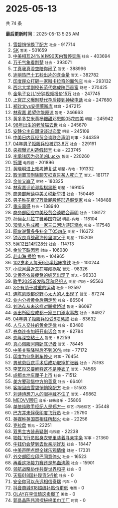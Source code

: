 # 2025-05-13

共 74 条


<!-- BEGIN -->

**最后更新时间**：2025-05-13 5:25 AM
1. [雪碧悄悄换了配方](https://m.weibo.cn/search?containerid=100103type%3D1%26t%3D10%26q%3D%23%E9%9B%AA%E7%A2%A7%E6%82%84%E6%82%84%E6%8D%A2%E4%BA%86%E9%85%8D%E6%96%B9%23&stream_entry_id=31&isnewpage=1&extparam=seat%3D1%26pos%3D0%26q%3D%2523%25E9%259B%25AA%25E7%25A2%25A7%25E6%2582%2584%25E6%2582%2584%25E6%258D%25A2%25E4%25BA%2586%25E9%2585%258D%25E6%2596%25B9%2523%26dgr%3D0%26stream_entry_id%3D31%26band_rank%3D1%26lcate%3D5001%26cate%3D5001%26flag%3D2%26filter_type%3Drealtimehot%26realpos%3D1%26c_type%3D31%26display_time%3D1747067720%26pre_seqid%3D17470677201630326962829) `社会` - 917714
2. [SK](https://m.weibo.cn/search?containerid=100103type%3D1%26t%3D10%26q%3DSK&stream_entry_id=31&isnewpage=1&extparam=seat%3D1%26pos%3D17%26q%3DSK%26dgr%3D0%26stream_entry_id%3D31%26band_rank%3D16%26lcate%3D5001%26cate%3D5001%26flag%3D1%26filter_type%3Drealtimehot%26realpos%3D16%26c_type%3D31%26display_time%3D1747067720%26pre_seqid%3D17470677201630326962829) `暂无` - 501659
3. [中美相互24%关税90天内暂停实施](https://m.weibo.cn/search?containerid=100103type%3D1%26t%3D10%26q%3D%23%E4%B8%AD%E7%BE%8E%E7%9B%B8%E4%BA%9224%25%E5%85%B3%E7%A8%8E90%E5%A4%A9%E5%86%85%E6%9A%82%E5%81%9C%E5%AE%9E%E6%96%BD%23&stream_entry_id=31&isnewpage=1&extparam=seat%3D1%26pos%3D1%26q%3D%2523%25E4%25B8%25AD%25E7%25BE%258E%25E7%259B%25B8%25E4%25BA%259224%2525%25E5%2585%25B3%25E7%25A8%258E90%25E5%25A4%25A9%25E5%2586%2585%25E6%259A%2582%25E5%2581%259C%25E5%25AE%259E%25E6%2596%25BD%2523%26dgr%3D0%26stream_entry_id%3D31%26band_rank%3D2%26lcate%3D5001%26cate%3D5001%26flag%3D16%26filter_type%3Drealtimehot%26realpos%3D2%26c_type%3D31%26display_time%3D1747067720%26pre_seqid%3D17470677201630326962829) `社会` - 403694
4. [万千气象看荆楚](https://m.weibo.cn/search?containerid=100103type%3D1%26t%3D10%26q%3D%23%E4%B8%87%E5%8D%83%E6%B0%94%E8%B1%A1%E7%9C%8B%E8%8D%86%E6%A5%9A%23&stream_entry_id=31&isnewpage=1&extparam=seat%3D1%26pos%3D2%26q%3D%2523%25E4%25B8%2587%25E5%258D%2583%25E6%25B0%2594%25E8%25B1%25A1%25E7%259C%258B%25E8%258D%2586%25E6%25A5%259A%2523%26dgr%3D0%26stream_entry_id%3D31%26band_rank%3D3%26lcate%3D5001%26cate%3D5001%26flag%3D0%26filter_type%3Drealtimehot%26realpos%3D3%26c_type%3D31%26display_time%3D1747067720%26pre_seqid%3D17470677201630326962829) `社会` - 393071
5. [丁真我真没空陪你闹了](https://m.weibo.cn/search?containerid=100103type%3D1%26t%3D10%26q%3D%E4%B8%81%E7%9C%9F%E6%88%91%E7%9C%9F%E6%B2%A1%E7%A9%BA%E9%99%AA%E4%BD%A0%E9%97%B9%E4%BA%86&stream_entry_id=31&isnewpage=1&extparam=seat%3D1%26pos%3D4%26q%3D%25E4%25B8%2581%25E7%259C%259F%25E6%2588%2591%25E7%259C%259F%25E6%25B2%25A1%25E7%25A9%25BA%25E9%2599%25AA%25E4%25BD%25A0%25E9%2597%25B9%25E4%25BA%2586%26dgr%3D0%26stream_entry_id%3D31%26band_rank%3D4%26lcate%3D5001%26cate%3D5001%26flag%3D1%26filter_type%3Drealtimehot%26realpos%3D4%26c_type%3D31%26display_time%3D1747067720%26pre_seqid%3D17470677201630326962829) `暂无` - 388996
6. [迪丽热巴十五秒出片的含金量](https://m.weibo.cn/search?containerid=100103type%3D1%26t%3D10%26q%3D%E8%BF%AA%E4%B8%BD%E7%83%AD%E5%B7%B4%E5%8D%81%E4%BA%94%E7%A7%92%E5%87%BA%E7%89%87%E7%9A%84%E5%90%AB%E9%87%91%E9%87%8F&stream_entry_id=31&isnewpage=1&extparam=seat%3D1%26pos%3D5%26q%3D%25E8%25BF%25AA%25E4%25B8%25BD%25E7%2583%25AD%25E5%25B7%25B4%25E5%258D%2581%25E4%25BA%2594%25E7%25A7%2592%25E5%2587%25BA%25E7%2589%2587%25E7%259A%2584%25E5%2590%25AB%25E9%2587%2591%25E9%2587%258F%26dgr%3D0%26stream_entry_id%3D31%26band_rank%3D5%26lcate%3D5001%26cate%3D5001%26flag%3D2%26filter_type%3Drealtimehot%26realpos%3D5%26c_type%3D31%26display_time%3D1747067720%26pre_seqid%3D17470677201630326962829) `暂无` - 382782
7. [印度民众打砸一家叫卡拉奇的面包店](https://m.weibo.cn/search?containerid=100103type%3D1%26t%3D10%26q%3D%23%E5%8D%B0%E5%BA%A6%E6%B0%91%E4%BC%97%E6%89%93%E7%A0%B8%E4%B8%80%E5%AE%B6%E5%8F%AB%E5%8D%A1%E6%8B%89%E5%A5%87%E7%9A%84%E9%9D%A2%E5%8C%85%E5%BA%97%23&stream_entry_id=31&isnewpage=1&extparam=seat%3D1%26pos%3D6%26q%3D%2523%25E5%258D%25B0%25E5%25BA%25A6%25E6%25B0%2591%25E4%25BC%2597%25E6%2589%2593%25E7%25A0%25B8%25E4%25B8%2580%25E5%25AE%25B6%25E5%258F%25AB%25E5%258D%25A1%25E6%258B%2589%25E5%25A5%2587%25E7%259A%2584%25E9%259D%25A2%25E5%258C%2585%25E5%25BA%2597%2523%26dgr%3D0%26stream_entry_id%3D31%26band_rank%3D6%26lcate%3D5001%26cate%3D5001%26flag%3D0%26filter_type%3Drealtimehot%26realpos%3D6%26c_type%3D31%26display_time%3D1747067720%26pre_seqid%3D17470677201630326962829) `社会` - 293132
8. [西北大学副校长范代娣成陕西首富](https://m.weibo.cn/search?containerid=100103type%3D1%26t%3D10%26q%3D%23%E8%A5%BF%E5%8C%97%E5%A4%A7%E5%AD%A6%E5%89%AF%E6%A0%A1%E9%95%BF%E8%8C%83%E4%BB%A3%E5%A8%A3%E6%88%90%E9%99%95%E8%A5%BF%E9%A6%96%E5%AF%8C%23&stream_entry_id=31&isnewpage=1&extparam=seat%3D1%26pos%3D8%26q%3D%2523%25E8%25A5%25BF%25E5%258C%2597%25E5%25A4%25A7%25E5%25AD%25A6%25E5%2589%25AF%25E6%25A0%25A1%25E9%2595%25BF%25E8%258C%2583%25E4%25BB%25A3%25E5%25A8%25A3%25E6%2588%2590%25E9%2599%2595%25E8%25A5%25BF%25E9%25A6%2596%25E5%25AF%258C%2523%26dgr%3D0%26stream_entry_id%3D31%26band_rank%3D7%26lcate%3D5001%26cate%3D5001%26flag%3D0%26filter_type%3Drealtimehot%26realpos%3D7%26c_type%3D31%26display_time%3D1747067720%26pre_seqid%3D17470677201630326962829) `财经` - 270425
9. [金龟子女儿1分钟视频报价15万](https://m.weibo.cn/search?containerid=100103type%3D1%26t%3D10%26q%3D%23%E9%87%91%E9%BE%9F%E5%AD%90%E5%A5%B3%E5%84%BF1%E5%88%86%E9%92%9F%E8%A7%86%E9%A2%91%E6%8A%A5%E4%BB%B715%E4%B8%87%23&stream_entry_id=31&isnewpage=1&extparam=seat%3D1%26pos%3D9%26q%3D%2523%25E9%2587%2591%25E9%25BE%259F%25E5%25AD%2590%25E5%25A5%25B3%25E5%2584%25BF1%25E5%2588%2586%25E9%2592%259F%25E8%25A7%2586%25E9%25A2%2591%25E6%258A%25A5%25E4%25BB%25B715%25E4%25B8%2587%2523%26dgr%3D0%26stream_entry_id%3D31%26band_rank%3D8%26lcate%3D5001%26cate%3D5001%26flag%3D0%26filter_type%3Drealtimehot%26realpos%3D8%26c_type%3D31%26display_time%3D1747067720%26pre_seqid%3D17470677201630326962829) `社会` - 247745
10. [上官正义曝别墅代孕后接到神秘电话](https://m.weibo.cn/search?containerid=100103type%3D1%26t%3D10%26q%3D%23%E4%B8%8A%E5%AE%98%E6%AD%A3%E4%B9%89%E6%9B%9D%E5%88%AB%E5%A2%85%E4%BB%A3%E5%AD%95%E5%90%8E%E6%8E%A5%E5%88%B0%E7%A5%9E%E7%A7%98%E7%94%B5%E8%AF%9D%23&stream_entry_id=31&isnewpage=1&extparam=seat%3D1%26pos%3D10%26q%3D%2523%25E4%25B8%258A%25E5%25AE%2598%25E6%25AD%25A3%25E4%25B9%2589%25E6%259B%259D%25E5%2588%25AB%25E5%25A2%2585%25E4%25BB%25A3%25E5%25AD%2595%25E5%2590%258E%25E6%258E%25A5%25E5%2588%25B0%25E7%25A5%259E%25E7%25A7%2598%25E7%2594%25B5%25E8%25AF%259D%2523%26dgr%3D0%26stream_entry_id%3D31%26band_rank%3D9%26lcate%3D5001%26cate%3D5001%26flag%3D1%26filter_type%3Drealtimehot%26realpos%3D9%26c_type%3D31%26display_time%3D1747067720%26pre_seqid%3D17470677201630326962829) `社会` - 247680
11. [郑钦文vs安德莱斯库](https://m.weibo.cn/search?containerid=100103type%3D1%26t%3D10%26q%3D%23%E9%83%91%E9%92%A6%E6%96%87vs%E5%AE%89%E5%BE%B7%E8%8E%B1%E6%96%AF%E5%BA%93%23&stream_entry_id=31&isnewpage=1&extparam=seat%3D1%26pos%3D11%26q%3D%2523%25E9%2583%2591%25E9%2592%25A6%25E6%2596%2587vs%25E5%25AE%2589%25E5%25BE%25B7%25E8%258E%25B1%25E6%2596%25AF%25E5%25BA%2593%2523%26dgr%3D0%26stream_entry_id%3D31%26band_rank%3D10%26lcate%3D5001%26cate%3D5001%26flag%3D1%26filter_type%3Drealtimehot%26realpos%3D10%26c_type%3D31%26display_time%3D1747067720%26pre_seqid%3D17470677201630326962829) `体育` - 247215
12. [林宥嘉 希望你能原谅](https://m.weibo.cn/search?containerid=100103type%3D1%26t%3D10%26q%3D%E6%9E%97%E5%AE%A5%E5%98%89+%E5%B8%8C%E6%9C%9B%E4%BD%A0%E8%83%BD%E5%8E%9F%E8%B0%85&stream_entry_id=31&isnewpage=1&extparam=seat%3D1%26pos%3D12%26q%3D%25E6%259E%2597%25E5%25AE%25A5%25E5%2598%2589%2520%25E5%25B8%258C%25E6%259C%259B%25E4%25BD%25A0%25E8%2583%25BD%25E5%258E%259F%25E8%25B0%2585%26dgr%3D0%26stream_entry_id%3D31%26band_rank%3D11%26lcate%3D5001%26cate%3D5001%26flag%3D2%26filter_type%3Drealtimehot%26realpos%3D11%26c_type%3D31%26display_time%3D1747067720%26pre_seqid%3D17470677201630326962829) `暂无` - 246663
13. [黄多多艾米黄杨钿甜邓恩熙05花四美](https://m.weibo.cn/search?containerid=100103type%3D1%26t%3D10%26q%3D%23%E9%BB%84%E5%A4%9A%E5%A4%9A%E8%89%BE%E7%B1%B3%E9%BB%84%E6%9D%A8%E9%92%BF%E7%94%9C%E9%82%93%E6%81%A9%E7%86%9905%E8%8A%B1%E5%9B%9B%E7%BE%8E%23&stream_entry_id=31&isnewpage=1&extparam=seat%3D1%26pos%3D13%26q%3D%2523%25E9%25BB%2584%25E5%25A4%259A%25E5%25A4%259A%25E8%2589%25BE%25E7%25B1%25B3%25E9%25BB%2584%25E6%259D%25A8%25E9%2592%25BF%25E7%2594%259C%25E9%2582%2593%25E6%2581%25A9%25E7%2586%259905%25E8%258A%25B1%25E5%259B%259B%25E7%25BE%258E%2523%26dgr%3D0%26stream_entry_id%3D31%26band_rank%3D12%26lcate%3D5001%26cate%3D5001%26flag%3D2%26filter_type%3Drealtimehot%26realpos%3D12%26c_type%3D31%26display_time%3D1747067720%26pre_seqid%3D17470677201630326962829) `明星` - 245942
14. [98年出生的老爷猫去世](https://m.weibo.cn/search?containerid=100103type%3D1%26t%3D10%26q%3D%2398%E5%B9%B4%E5%87%BA%E7%94%9F%E7%9A%84%E8%80%81%E7%88%B7%E7%8C%AB%E5%8E%BB%E4%B8%96%23&stream_entry_id=31&isnewpage=1&extparam=seat%3D1%26pos%3D14%26q%3D%252398%25E5%25B9%25B4%25E5%2587%25BA%25E7%2594%259F%25E7%259A%2584%25E8%2580%2581%25E7%2588%25B7%25E7%258C%25AB%25E5%258E%25BB%25E4%25B8%2596%2523%26dgr%3D0%26stream_entry_id%3D31%26band_rank%3D13%26lcate%3D5001%26cate%3D5001%26flag%3D2%26filter_type%3Drealtimehot%26realpos%3D13%26c_type%3D31%26display_time%3D1747067720%26pre_seqid%3D17470677201630326962829) `社会` - 245670
15. [安静公主自曝没谈过恋爱](https://m.weibo.cn/search?containerid=100103type%3D1%26t%3D10%26q%3D%23%E5%AE%89%E9%9D%99%E5%85%AC%E4%B8%BB%E8%87%AA%E6%9B%9D%E6%B2%A1%E8%B0%88%E8%BF%87%E6%81%8B%E7%88%B1%23&stream_entry_id=31&isnewpage=1&extparam=seat%3D1%26pos%3D15%26q%3D%2523%25E5%25AE%2589%25E9%259D%2599%25E5%2585%25AC%25E4%25B8%25BB%25E8%2587%25AA%25E6%259B%259D%25E6%25B2%25A1%25E8%25B0%2588%25E8%25BF%2587%25E6%2581%258B%25E7%2588%25B1%2523%26dgr%3D0%26stream_entry_id%3D31%26band_rank%3D14%26lcate%3D5001%26cate%3D5001%26flag%3D1%26filter_type%3Drealtimehot%26realpos%3D14%26c_type%3D31%26display_time%3D1747067720%26pre_seqid%3D17470677201630326962829) `明星` - 245109
16. [中美日内瓦经贸会谈联合声明](https://m.weibo.cn/search?containerid=100103type%3D1%26t%3D10%26q%3D%23%E4%B8%AD%E7%BE%8E%E6%97%A5%E5%86%85%E7%93%A6%E7%BB%8F%E8%B4%B8%E4%BC%9A%E8%B0%88%E8%81%94%E5%90%88%E5%A3%B0%E6%98%8E%23&stream_entry_id=31&isnewpage=1&extparam=seat%3D1%26pos%3D16%26q%3D%2523%25E4%25B8%25AD%25E7%25BE%258E%25E6%2597%25A5%25E5%2586%2585%25E7%2593%25A6%25E7%25BB%258F%25E8%25B4%25B8%25E4%25BC%259A%25E8%25B0%2588%25E8%2581%2594%25E5%2590%2588%25E5%25A3%25B0%25E6%2598%258E%2523%26dgr%3D0%26stream_entry_id%3D31%26band_rank%3D15%26lcate%3D5001%26cate%3D5001%26flag%3D0%26filter_type%3Drealtimehot%26realpos%3D15%26c_type%3D31%26display_time%3D1747067720%26pre_seqid%3D17470677201630326962829) `时事` - 244359
17. [04年男子拒服兵役被罚3.8万](https://m.weibo.cn/search?containerid=100103type%3D1%26t%3D10%26q%3D%2304%E5%B9%B4%E7%94%B7%E5%AD%90%E6%8B%92%E6%9C%8D%E5%85%B5%E5%BD%B9%E8%A2%AB%E7%BD%9A3.8%E4%B8%87%23&stream_entry_id=31&isnewpage=1&extparam=seat%3D1%26filter_type%3Drealtimehot%26dgr%3D0%26c_type%3D31%26cate%3D5001%26realpos%3D36%26flag%3D1%26stream_entry_id%3D31%26pos%3D36%26lcate%3D5001%26band_rank%3D36%26q%3D%252304%25E5%25B9%25B4%25E7%2594%25B7%25E5%25AD%2590%25E6%258B%2592%25E6%259C%258D%25E5%2585%25B5%25E5%25BD%25B9%25E8%25A2%25AB%25E7%25BD%259A3.8%25E4%25B8%2587%2523%26display_time%3D1747070699%26pre_seqid%3D17470706991280328311846) `社会` - 229191
18. [央视曝光AI造假起号](https://m.weibo.cn/search?containerid=100103type%3D1%26t%3D10%26q%3D%23%E5%A4%AE%E8%A7%86%E6%9B%9D%E5%85%89AI%E9%80%A0%E5%81%87%E8%B5%B7%E5%8F%B7%23&stream_entry_id=31&isnewpage=1&extparam=seat%3D1%26pos%3D18%26q%3D%2523%25E5%25A4%25AE%25E8%25A7%2586%25E6%259B%259D%25E5%2585%2589AI%25E9%2580%25A0%25E5%2581%2587%25E8%25B5%25B7%25E5%258F%25B7%2523%26dgr%3D0%26stream_entry_id%3D31%26band_rank%3D17%26lcate%3D5001%26cate%3D5001%26flag%3D0%26filter_type%3Drealtimehot%26realpos%3D17%26c_type%3D31%26display_time%3D1747067720%26pre_seqid%3D17470677201630326962829) `社会` - 223745
19. [李承铉因为弟弟凶Lucky](https://m.weibo.cn/search?containerid=100103type%3D1%26t%3D10%26q%3D%E6%9D%8E%E6%89%BF%E9%93%89%E5%9B%A0%E4%B8%BA%E5%BC%9F%E5%BC%9F%E5%87%B6Lucky&stream_entry_id=31&isnewpage=1&extparam=seat%3D1%26pos%3D19%26q%3D%25E6%259D%258E%25E6%2589%25BF%25E9%2593%2589%25E5%259B%25A0%25E4%25B8%25BA%25E5%25BC%259F%25E5%25BC%259F%25E5%2587%25B6Lucky%26dgr%3D0%26stream_entry_id%3D31%26band_rank%3D18%26lcate%3D5001%26cate%3D5001%26flag%3D2%26filter_type%3Drealtimehot%26realpos%3D18%26c_type%3D31%26display_time%3D1747067720%26pre_seqid%3D17470677201630326962829) `暂无` - 220260
20. [折腰](https://m.weibo.cn/search?containerid=100103type%3D1%26t%3D10%26q%3D%E6%8A%98%E8%85%B0&stream_entry_id=31&isnewpage=1&extparam=seat%3D1%26pos%3D20%26q%3D%25E6%258A%2598%25E8%2585%25B0%26dgr%3D0%26stream_entry_id%3D31%26band_rank%3D19%26lcate%3D5001%26cate%3D5001%26flag%3D2%26filter_type%3Drealtimehot%26realpos%3D19%26c_type%3D31%26display_time%3D1747067720%26pre_seqid%3D17470677201630326962829) `电视剧` - 201896
21. [黄晓明进上戏考博复试](https://m.weibo.cn/search?containerid=100103type%3D1%26t%3D10%26q%3D%23%E9%BB%84%E6%99%93%E6%98%8E%E8%BF%9B%E4%B8%8A%E6%88%8F%E8%80%83%E5%8D%9A%E5%A4%8D%E8%AF%95%23&stream_entry_id=31&isnewpage=1&extparam=seat%3D1%26pos%3D21%26q%3D%2523%25E9%25BB%2584%25E6%2599%2593%25E6%2598%258E%25E8%25BF%259B%25E4%25B8%258A%25E6%2588%258F%25E8%2580%2583%25E5%258D%259A%25E5%25A4%258D%25E8%25AF%2595%2523%26dgr%3D0%26stream_entry_id%3D31%26band_rank%3D20%26lcate%3D5001%26cate%3D5001%26flag%3D0%26filter_type%3Drealtimehot%26realpos%3D20%26c_type%3D31%26display_time%3D1747067720%26pre_seqid%3D17470677201630326962829) `明星-内地` - 191332
22. [取消置顶删除聊天框宣告某人死亡了](https://m.weibo.cn/search?containerid=100103type%3D1%26t%3D10%26q%3D%E5%8F%96%E6%B6%88%E7%BD%AE%E9%A1%B6%E5%88%A0%E9%99%A4%E8%81%8A%E5%A4%A9%E6%A1%86%E5%AE%A3%E5%91%8A%E6%9F%90%E4%BA%BA%E6%AD%BB%E4%BA%A1%E4%BA%86&stream_entry_id=31&isnewpage=1&extparam=seat%3D1%26pos%3D22%26q%3D%25E5%258F%2596%25E6%25B6%2588%25E7%25BD%25AE%25E9%25A1%25B6%25E5%2588%25A0%25E9%2599%25A4%25E8%2581%258A%25E5%25A4%25A9%25E6%25A1%2586%25E5%25AE%25A3%25E5%2591%258A%25E6%259F%2590%25E4%25BA%25BA%25E6%25AD%25BB%25E4%25BA%25A1%25E4%25BA%2586%26dgr%3D0%26stream_entry_id%3D31%26band_rank%3D21%26lcate%3D5001%26cate%3D5001%26flag%3D2%26filter_type%3Drealtimehot%26realpos%3D21%26c_type%3D31%26display_time%3D1747067720%26pre_seqid%3D17470677201630326962829) `暂无` - 181717
23. [金价又崩了](https://m.weibo.cn/search?containerid=100103type%3D1%26t%3D10%26q%3D%23%E9%87%91%E4%BB%B7%E5%8F%88%E5%B4%A9%E4%BA%86%23&stream_entry_id=31&isnewpage=1&extparam=seat%3D1%26pos%3D23%26q%3D%2523%25E9%2587%2591%25E4%25BB%25B7%25E5%258F%2588%25E5%25B4%25A9%25E4%25BA%2586%2523%26dgr%3D0%26stream_entry_id%3D31%26band_rank%3D22%26lcate%3D5001%26cate%3D5001%26flag%3D0%26filter_type%3Drealtimehot%26realpos%3D22%26c_type%3D31%26display_time%3D1747067720%26pre_seqid%3D17470677201630326962829) `财经` - 180325
24. [林宥嘉评论邓紫棋黑粉](https://m.weibo.cn/search?containerid=100103type%3D1%26t%3D10%26q%3D%23%E6%9E%97%E5%AE%A5%E5%98%89%E8%AF%84%E8%AE%BA%E9%82%93%E7%B4%AB%E6%A3%8B%E9%BB%91%E7%B2%89%23&stream_entry_id=31&isnewpage=1&extparam=seat%3D1%26pos%3D24%26q%3D%2523%25E6%259E%2597%25E5%25AE%25A5%25E5%2598%2589%25E8%25AF%2584%25E8%25AE%25BA%25E9%2582%2593%25E7%25B4%25AB%25E6%25A3%258B%25E9%25BB%2591%25E7%25B2%2589%2523%26dgr%3D0%26stream_entry_id%3D31%26band_rank%3D23%26lcate%3D5001%26cate%3D5001%26flag%3D0%26filter_type%3Drealtimehot%26realpos%3D23%26c_type%3D31%26display_time%3D1747067720%26pre_seqid%3D17470677201630326962829) `明星` - 169105
25. [商务部解读中美关税新举措](https://m.weibo.cn/search?containerid=100103type%3D1%26t%3D10%26q%3D%23%E5%95%86%E5%8A%A1%E9%83%A8%E8%A7%A3%E8%AF%BB%E4%B8%AD%E7%BE%8E%E5%85%B3%E7%A8%8E%E6%96%B0%E4%B8%BE%E6%8E%AA%23&stream_entry_id=31&isnewpage=1&extparam=seat%3D1%26stream_entry_id%3D31%26flag%3D0%26realpos%3D3%26filter_type%3Drealtimehot%26lcate%3D5001%26c_type%3D31%26pos%3D2%26q%3D%2523%25E5%2595%2586%25E5%258A%25A1%25E9%2583%25A8%25E8%25A7%25A3%25E8%25AF%25BB%25E4%25B8%25AD%25E7%25BE%258E%25E5%2585%25B3%25E7%25A8%258E%25E6%2596%25B0%25E4%25B8%25BE%25E6%258E%25AA%2523%26cate%3D5001%26dgr%3D0%26band_rank%3D3%26display_time%3D1747075066%26pre_seqid%3D174707506611404104825113) `社会` - 150446
26. [男子称花费17万做屁股整形遇假专家](https://m.weibo.cn/search?containerid=100103type%3D1%26t%3D10%26q%3D%23%E7%94%B7%E5%AD%90%E7%A7%B0%E8%8A%B1%E8%B4%B917%E4%B8%87%E5%81%9A%E5%B1%81%E8%82%A1%E6%95%B4%E5%BD%A2%E9%81%87%E5%81%87%E4%B8%93%E5%AE%B6%23&stream_entry_id=31&isnewpage=1&extparam=seat%3D1%26pos%3D25%26q%3D%2523%25E7%2594%25B7%25E5%25AD%2590%25E7%25A7%25B0%25E8%258A%25B1%25E8%25B4%25B917%25E4%25B8%2587%25E5%2581%259A%25E5%25B1%2581%25E8%2582%25A1%25E6%2595%25B4%25E5%25BD%25A2%25E9%2581%2587%25E5%2581%2587%25E4%25B8%2593%25E5%25AE%25B6%2523%26dgr%3D0%26stream_entry_id%3D31%26band_rank%3D24%26lcate%3D5001%26cate%3D5001%26flag%3D1%26filter_type%3Drealtimehot%26realpos%3D24%26c_type%3D31%26display_time%3D1747067720%26pre_seqid%3D17470677201630326962829) `社会` - 148488
27. [重庆震感](https://m.weibo.cn/search?containerid=100103type%3D1%26t%3D10%26q%3D%E9%87%8D%E5%BA%86%E9%9C%87%E6%84%9F&stream_entry_id=31&isnewpage=1&extparam=seat%3D1%26pos%3D26%26q%3D%25E9%2587%258D%25E5%25BA%2586%25E9%259C%2587%25E6%2584%259F%26dgr%3D0%26stream_entry_id%3D31%26band_rank%3D25%26lcate%3D5001%26cate%3D5001%26flag%3D1%26filter_type%3Drealtimehot%26realpos%3D25%26c_type%3D31%26display_time%3D1747067720%26pre_seqid%3D17470677201630326962829) `社会` - 138940
28. [商务部回应中美经贸会谈联合声明](https://m.weibo.cn/search?containerid=100103type%3D1%26t%3D10%26q%3D%23%E5%95%86%E5%8A%A1%E9%83%A8%E5%9B%9E%E5%BA%94%E4%B8%AD%E7%BE%8E%E7%BB%8F%E8%B4%B8%E4%BC%9A%E8%B0%88%E8%81%94%E5%90%88%E5%A3%B0%E6%98%8E%23&stream_entry_id=31&isnewpage=1&extparam=seat%3D1%26pos%3D27%26q%3D%2523%25E5%2595%2586%25E5%258A%25A1%25E9%2583%25A8%25E5%259B%259E%25E5%25BA%2594%25E4%25B8%25AD%25E7%25BE%258E%25E7%25BB%258F%25E8%25B4%25B8%25E4%25BC%259A%25E8%25B0%2588%25E8%2581%2594%25E5%2590%2588%25E5%25A3%25B0%25E6%2598%258E%2523%26dgr%3D0%26stream_entry_id%3D31%26band_rank%3D26%26lcate%3D5001%26cate%3D5001%26flag%3D0%26filter_type%3Drealtimehot%26realpos%3D26%26c_type%3D31%26display_time%3D1747067720%26pre_seqid%3D17470677201630326962829) `社会` - 136172
29. [孙俪女儿拉丁舞英国夺冠](https://m.weibo.cn/search?containerid=100103type%3D1%26t%3D10%26q%3D%23%E5%AD%99%E4%BF%AA%E5%A5%B3%E5%84%BF%E6%8B%89%E4%B8%81%E8%88%9E%E8%8B%B1%E5%9B%BD%E5%A4%BA%E5%86%A0%23&stream_entry_id=31&isnewpage=1&extparam=seat%3D1%26pos%3D28%26q%3D%2523%25E5%25AD%2599%25E4%25BF%25AA%25E5%25A5%25B3%25E5%2584%25BF%25E6%258B%2589%25E4%25B8%2581%25E8%2588%259E%25E8%258B%25B1%25E5%259B%25BD%25E5%25A4%25BA%25E5%2586%25A0%2523%26dgr%3D0%26stream_entry_id%3D31%26band_rank%3D27%26lcate%3D5001%26cate%3D5001%26flag%3D0%26filter_type%3Drealtimehot%26realpos%3D27%26c_type%3D31%26display_time%3D1747067720%26pre_seqid%3D17470677201630326962829) `明星-内地` - 118104
30. [知情人称成都一家三口河边游玩溺水](https://m.weibo.cn/search?containerid=100103type%3D1%26t%3D10%26q%3D%23%E7%9F%A5%E6%83%85%E4%BA%BA%E7%A7%B0%E6%88%90%E9%83%BD%E4%B8%80%E5%AE%B6%E4%B8%89%E5%8F%A3%E6%B2%B3%E8%BE%B9%E6%B8%B8%E7%8E%A9%E6%BA%BA%E6%B0%B4%23&stream_entry_id=31&isnewpage=1&extparam=seat%3D1%26pos%3D29%26q%3D%2523%25E7%259F%25A5%25E6%2583%2585%25E4%25BA%25BA%25E7%25A7%25B0%25E6%2588%2590%25E9%2583%25BD%25E4%25B8%2580%25E5%25AE%25B6%25E4%25B8%2589%25E5%258F%25A3%25E6%25B2%25B3%25E8%25BE%25B9%25E6%25B8%25B8%25E7%258E%25A9%25E6%25BA%25BA%25E6%25B0%25B4%2523%26dgr%3D0%26stream_entry_id%3D31%26band_rank%3D28%26lcate%3D5001%26cate%3D5001%26flag%3D0%26filter_type%3Drealtimehot%26realpos%3D28%26c_type%3D31%26display_time%3D1747067720%26pre_seqid%3D17470677201630326962829) `社会` - 117548
31. [网友说黄多多补全了05四花](https://m.weibo.cn/search?containerid=100103type%3D1%26t%3D10%26q%3D%23%E7%BD%91%E5%8F%8B%E8%AF%B4%E9%BB%84%E5%A4%9A%E5%A4%9A%E8%A1%A5%E5%85%A8%E4%BA%8605%E5%9B%9B%E8%8A%B1%23&stream_entry_id=31&isnewpage=1&extparam=seat%3D1%26pos%3D30%26q%3D%2523%25E7%25BD%2591%25E5%258F%258B%25E8%25AF%25B4%25E9%25BB%2584%25E5%25A4%259A%25E5%25A4%259A%25E8%25A1%25A5%25E5%2585%25A8%25E4%25BA%258605%25E5%259B%259B%25E8%258A%25B1%2523%26dgr%3D0%26stream_entry_id%3D31%26band_rank%3D29%26lcate%3D5001%26cate%3D5001%26flag%3D1%26filter_type%3Drealtimehot%26realpos%3D29%26c_type%3D31%26display_time%3D1747067720%26pre_seqid%3D17470677201630326962829) `明星` - 116372
32. [钟汉良肖战藏海传里演父子](https://m.weibo.cn/search?containerid=100103type%3D1%26t%3D10%26q%3D%23%E9%92%9F%E6%B1%89%E8%89%AF%E8%82%96%E6%88%98%E8%97%8F%E6%B5%B7%E4%BC%A0%E9%87%8C%E6%BC%94%E7%88%B6%E5%AD%90%23&stream_entry_id=31&isnewpage=1&extparam=seat%3D1%26pos%3D31%26q%3D%2523%25E9%2592%259F%25E6%25B1%2589%25E8%2589%25AF%25E8%2582%2596%25E6%2588%2598%25E8%2597%258F%25E6%25B5%25B7%25E4%25BC%25A0%25E9%2587%258C%25E6%25BC%2594%25E7%2588%25B6%25E5%25AD%2590%2523%26dgr%3D0%26stream_entry_id%3D31%26band_rank%3D30%26lcate%3D5001%26cate%3D5001%26flag%3D1%26filter_type%3Drealtimehot%26realpos%3D30%26c_type%3D31%26display_time%3D1747067720%26pre_seqid%3D17470677201630326962829) `明星` - 115209
33. [5月12日14时28分](https://m.weibo.cn/search?containerid=100103type%3D1%26t%3D10%26q%3D%235%E6%9C%8812%E6%97%A514%E6%97%B628%E5%88%86%23&stream_entry_id=31&isnewpage=1&extparam=seat%3D1%26pos%3D32%26q%3D%25235%25E6%259C%258812%25E6%2597%25A514%25E6%2597%25B628%25E5%2588%2586%2523%26dgr%3D0%26stream_entry_id%3D31%26band_rank%3D31%26lcate%3D5001%26cate%3D5001%26flag%3D0%26filter_type%3Drealtimehot%26realpos%3D31%26c_type%3D31%26display_time%3D1747067720%26pre_seqid%3D17470677201630326962829) `社会` - 114713
34. [金价下跌因素](https://m.weibo.cn/search?containerid=100103type%3D1%26t%3D10%26q%3D%23%E9%87%91%E4%BB%B7%E4%B8%8B%E8%B7%8C%E5%9B%A0%E7%B4%A0%23&stream_entry_id=31&isnewpage=1&extparam=seat%3D1%26pos%3D33%26q%3D%2523%25E9%2587%2591%25E4%25BB%25B7%25E4%25B8%258B%25E8%25B7%258C%25E5%259B%25A0%25E7%25B4%25A0%2523%26dgr%3D0%26stream_entry_id%3D31%26band_rank%3D32%26lcate%3D5001%26cate%3D5001%26flag%3D1%26filter_type%3Drealtimehot%26realpos%3D32%26c_type%3D31%26display_time%3D1747067720%26pre_seqid%3D17470677201630326962829) `财经` - 106080
35. [赴山海 换脸](https://m.weibo.cn/search?containerid=100103type%3D1%26t%3D10%26q%3D%E8%B5%B4%E5%B1%B1%E6%B5%B7+%E6%8D%A2%E8%84%B8&stream_entry_id=31&isnewpage=1&extparam=seat%3D1%26pos%3D34%26q%3D%25E8%25B5%25B4%25E5%25B1%25B1%25E6%25B5%25B7%2520%25E6%258D%25A2%25E8%2584%25B8%26dgr%3D0%26stream_entry_id%3D31%26band_rank%3D33%26lcate%3D5001%26cate%3D5001%26flag%3D0%26filter_type%3Drealtimehot%26realpos%3D33%26c_type%3D31%26display_time%3D1747067720%26pre_seqid%3D17470677201630326962829) `暂无` - 104965
36. [102岁老人每天6点半起床撸铁](https://m.weibo.cn/search?containerid=100103type%3D1%26t%3D10%26q%3D%23102%E5%B2%81%E8%80%81%E4%BA%BA%E6%AF%8F%E5%A4%A96%E7%82%B9%E5%8D%8A%E8%B5%B7%E5%BA%8A%E6%92%B8%E9%93%81%23&stream_entry_id=31&isnewpage=1&extparam=seat%3D1%26pos%3D35%26q%3D%2523102%25E5%25B2%2581%25E8%2580%2581%25E4%25BA%25BA%25E6%25AF%258F%25E5%25A4%25A96%25E7%2582%25B9%25E5%258D%258A%25E8%25B5%25B7%25E5%25BA%258A%25E6%2592%25B8%25E9%2593%2581%2523%26dgr%3D0%26stream_entry_id%3D31%26band_rank%3D34%26lcate%3D5001%26cate%3D5001%26flag%3D0%26filter_type%3Drealtimehot%26realpos%3D34%26c_type%3D31%26display_time%3D1747067720%26pre_seqid%3D17470677201630326962829) `社会` - 100244
37. [小沈月最近又在哪闯祸呢](https://m.weibo.cn/search?containerid=100103type%3D1%26t%3D10%26q%3D%E5%B0%8F%E6%B2%88%E6%9C%88%E6%9C%80%E8%BF%91%E5%8F%88%E5%9C%A8%E5%93%AA%E9%97%AF%E7%A5%B8%E5%91%A2&stream_entry_id=31&isnewpage=1&extparam=seat%3D1%26pos%3D36%26q%3D%25E5%25B0%258F%25E6%25B2%2588%25E6%259C%2588%25E6%259C%2580%25E8%25BF%2591%25E5%258F%2588%25E5%259C%25A8%25E5%2593%25AA%25E9%2597%25AF%25E7%25A5%25B8%25E5%2591%25A2%26dgr%3D0%26stream_entry_id%3D31%26band_rank%3D35%26lcate%3D5001%26cate%3D5001%26flag%3D0%26filter_type%3Drealtimehot%26realpos%3D35%26c_type%3D31%26display_time%3D1747067720%26pre_seqid%3D17470677201630326962829) `暂无` - 98326
38. [让黄圣依最疲惫的综艺出现了](https://m.weibo.cn/search?containerid=100103type%3D1%26t%3D10%26q%3D%E8%AE%A9%E9%BB%84%E5%9C%A3%E4%BE%9D%E6%9C%80%E7%96%B2%E6%83%AB%E7%9A%84%E7%BB%BC%E8%89%BA%E5%87%BA%E7%8E%B0%E4%BA%86&stream_entry_id=31&isnewpage=1&extparam=seat%3D1%26pos%3D37%26q%3D%25E8%25AE%25A9%25E9%25BB%2584%25E5%259C%25A3%25E4%25BE%259D%25E6%259C%2580%25E7%2596%25B2%25E6%2583%25AB%25E7%259A%2584%25E7%25BB%25BC%25E8%2589%25BA%25E5%2587%25BA%25E7%258E%25B0%25E4%25BA%2586%26dgr%3D0%26stream_entry_id%3D31%26band_rank%3D36%26lcate%3D5001%26cate%3D5001%26flag%3D1%26filter_type%3Drealtimehot%26realpos%3D36%26c_type%3D31%26display_time%3D1747067720%26pre_seqid%3D17470677201630326962829) `暂无` - 96333
39. [歌手2025首发阵容和经纪人](https://m.weibo.cn/search?containerid=100103type%3D1%26t%3D10%26q%3D%23%E6%AD%8C%E6%89%8B2025%E9%A6%96%E5%8F%91%E9%98%B5%E5%AE%B9%E5%92%8C%E7%BB%8F%E7%BA%AA%E4%BA%BA%23&stream_entry_id=31&isnewpage=1&extparam=seat%3D1%26pos%3D38%26q%3D%2523%25E6%25AD%258C%25E6%2589%258B2025%25E9%25A6%2596%25E5%258F%2591%25E9%2598%25B5%25E5%25AE%25B9%25E5%2592%258C%25E7%25BB%258F%25E7%25BA%25AA%25E4%25BA%25BA%2523%26dgr%3D0%26stream_entry_id%3D31%26band_rank%3D37%26lcate%3D5001%26cate%3D5001%26flag%3D0%26filter_type%3Drealtimehot%26realpos%3D37%26c_type%3D31%26display_time%3D1747067720%26pre_seqid%3D17470677201630326962829) `明星-内地` - 95563
40. [3个有助于减重的运动](https://m.weibo.cn/search?containerid=100103type%3D1%26t%3D10%26q%3D%233%E4%B8%AA%E6%9C%89%E5%8A%A9%E4%BA%8E%E5%87%8F%E9%87%8D%E7%9A%84%E8%BF%90%E5%8A%A8%23&stream_entry_id=31&isnewpage=1&extparam=seat%3D1%26pos%3D39%26q%3D%25233%25E4%25B8%25AA%25E6%259C%2589%25E5%258A%25A9%25E4%25BA%258E%25E5%2587%258F%25E9%2587%258D%25E7%259A%2584%25E8%25BF%2590%25E5%258A%25A8%2523%26dgr%3D0%26stream_entry_id%3D31%26band_rank%3D38%26lcate%3D5001%26cate%3D5001%26flag%3D1%26filter_type%3Drealtimehot%26realpos%3D38%26c_type%3D31%26display_time%3D1747067720%26pre_seqid%3D17470677201630326962829) `社会` - 92597
41. [连陈凯歌都说野心太大的人出现了](https://m.weibo.cn/search?containerid=100103type%3D1%26t%3D10%26q%3D%E8%BF%9E%E9%99%88%E5%87%AF%E6%AD%8C%E9%83%BD%E8%AF%B4%E9%87%8E%E5%BF%83%E5%A4%AA%E5%A4%A7%E7%9A%84%E4%BA%BA%E5%87%BA%E7%8E%B0%E4%BA%86&stream_entry_id=31&isnewpage=1&extparam=seat%3D1%26pos%3D40%26q%3D%25E8%25BF%259E%25E9%2599%2588%25E5%2587%25AF%25E6%25AD%258C%25E9%2583%25BD%25E8%25AF%25B4%25E9%2587%258E%25E5%25BF%2583%25E5%25A4%25AA%25E5%25A4%25A7%25E7%259A%2584%25E4%25BA%25BA%25E5%2587%25BA%25E7%258E%25B0%25E4%25BA%2586%26dgr%3D0%26stream_entry_id%3D31%26band_rank%3D39%26lcate%3D5001%26cate%3D5001%26flag%3D0%26filter_type%3Drealtimehot%26realpos%3D39%26c_type%3D31%26display_time%3D1747067720%26pre_seqid%3D17470677201630326962829) `暂无` - 87274
42. [业内分析黄金后期走势](https://m.weibo.cn/search?containerid=100103type%3D1%26t%3D10%26q%3D%23%E4%B8%9A%E5%86%85%E5%88%86%E6%9E%90%E9%BB%84%E9%87%91%E5%90%8E%E6%9C%9F%E8%B5%B0%E5%8A%BF%23&stream_entry_id=31&isnewpage=1&extparam=seat%3D1%26pos%3D41%26q%3D%2523%25E4%25B8%259A%25E5%2586%2585%25E5%2588%2586%25E6%259E%2590%25E9%25BB%2584%25E9%2587%2591%25E5%2590%258E%25E6%259C%259F%25E8%25B5%25B0%25E5%258A%25BF%2523%26dgr%3D0%26stream_entry_id%3D31%26band_rank%3D40%26lcate%3D5001%26cate%3D5001%26flag%3D1%26filter_type%3Drealtimehot%26realpos%3D40%26c_type%3D31%26display_time%3D1747067720%26pre_seqid%3D17470677201630326962829) `社会` - 86504
43. [刘浩存从未这样对朕撒娇过](https://m.weibo.cn/search?containerid=100103type%3D1%26t%3D10%26q%3D%E5%88%98%E6%B5%A9%E5%AD%98%E4%BB%8E%E6%9C%AA%E8%BF%99%E6%A0%B7%E5%AF%B9%E6%9C%95%E6%92%92%E5%A8%87%E8%BF%87&stream_entry_id=31&isnewpage=1&extparam=seat%3D1%26pos%3D42%26q%3D%25E5%2588%2598%25E6%25B5%25A9%25E5%25AD%2598%25E4%25BB%258E%25E6%259C%25AA%25E8%25BF%2599%25E6%25A0%25B7%25E5%25AF%25B9%25E6%259C%2595%25E6%2592%2592%25E5%25A8%2587%25E8%25BF%2587%26dgr%3D0%26stream_entry_id%3D31%26band_rank%3D41%26lcate%3D5001%26cate%3D5001%26flag%3D0%26filter_type%3Drealtimehot%26realpos%3D41%26c_type%3D31%26display_time%3D1747067720%26pre_seqid%3D17470677201630326962829) `暂无` - 86097
44. [派出所回应成都一家三口溺水事故](https://m.weibo.cn/search?containerid=100103type%3D1%26t%3D10%26q%3D%23%E6%B4%BE%E5%87%BA%E6%89%80%E5%9B%9E%E5%BA%94%E6%88%90%E9%83%BD%E4%B8%80%E5%AE%B6%E4%B8%89%E5%8F%A3%E6%BA%BA%E6%B0%B4%E4%BA%8B%E6%95%85%23&stream_entry_id=31&isnewpage=1&extparam=seat%3D1%26filter_type%3Drealtimehot%26dgr%3D0%26c_type%3D31%26cate%3D5001%26realpos%3D19%26flag%3D1%26stream_entry_id%3D31%26pos%3D19%26lcate%3D5001%26band_rank%3D19%26q%3D%2523%25E6%25B4%25BE%25E5%2587%25BA%25E6%2589%2580%25E5%259B%259E%25E5%25BA%2594%25E6%2588%2590%25E9%2583%25BD%25E4%25B8%2580%25E5%25AE%25B6%25E4%25B8%2589%25E5%258F%25A3%25E6%25BA%25BA%25E6%25B0%25B4%25E4%25BA%258B%25E6%2595%2585%2523%26display_time%3D1747070699%26pre_seqid%3D17470706991280328311846) `社会` - 84927
45. [04年男子拒服兵役受8项惩戒](https://m.weibo.cn/search?containerid=100103type%3D1%26t%3D10%26q%3D%2304%E5%B9%B4%E7%94%B7%E5%AD%90%E6%8B%92%E6%9C%8D%E5%85%B5%E5%BD%B9%E5%8F%978%E9%A1%B9%E6%83%A9%E6%88%92%23&stream_entry_id=31&isnewpage=1&extparam=seat%3D1%26stream_entry_id%3D31%26flag%3D1%26realpos%3D10%26filter_type%3Drealtimehot%26lcate%3D5001%26c_type%3D31%26pos%3D9%26q%3D%252304%25E5%25B9%25B4%25E7%2594%25B7%25E5%25AD%2590%25E6%258B%2592%25E6%259C%258D%25E5%2585%25B5%25E5%25BD%25B9%25E5%258F%25978%25E9%25A1%25B9%25E6%2583%25A9%25E6%2588%2592%2523%26cate%3D5001%26dgr%3D0%26band_rank%3D10%26display_time%3D1747075066%26pre_seqid%3D174707506611404104825113) `社会` - 83632
46. [人与人交往的黄金定律](https://m.weibo.cn/search?containerid=100103type%3D1%26t%3D10%26q%3D%23%E4%BA%BA%E4%B8%8E%E4%BA%BA%E4%BA%A4%E5%BE%80%E7%9A%84%E9%BB%84%E9%87%91%E5%AE%9A%E5%BE%8B%23&stream_entry_id=31&isnewpage=1&extparam=seat%3D1%26pos%3D43%26q%3D%2523%25E4%25BA%25BA%25E4%25B8%258E%25E4%25BA%25BA%25E4%25BA%25A4%25E5%25BE%2580%25E7%259A%2584%25E9%25BB%2584%25E9%2587%2591%25E5%25AE%259A%25E5%25BE%258B%2523%26dgr%3D0%26stream_entry_id%3D31%26band_rank%3D42%26lcate%3D5001%26cate%3D5001%26flag%3D1%26filter_type%3Drealtimehot%26realpos%3D42%26c_type%3D31%26display_time%3D1747067720%26pre_seqid%3D17470677201630326962829) `社会` - 83480
47. [券商连夜加班开电话会](https://m.weibo.cn/search?containerid=100103type%3D1%26t%3D10%26q%3D%E5%88%B8%E5%95%86%E8%BF%9E%E5%A4%9C%E5%8A%A0%E7%8F%AD%E5%BC%80%E7%94%B5%E8%AF%9D%E4%BC%9A&stream_entry_id=31&isnewpage=1&extparam=seat%3D1%26pos%3D44%26q%3D%25E5%2588%25B8%25E5%2595%2586%25E8%25BF%259E%25E5%25A4%259C%25E5%258A%25A0%25E7%258F%25AD%25E5%25BC%2580%25E7%2594%25B5%25E8%25AF%259D%25E4%25BC%259A%26dgr%3D0%26stream_entry_id%3D31%26band_rank%3D43%26lcate%3D5001%26cate%3D5001%26flag%3D1%26filter_type%3Drealtimehot%26realpos%3D43%26c_type%3D31%26display_time%3D1747067720%26pre_seqid%3D17470677201630326962829) `暂无` - 82784
48. [恋与深空粘土人](https://m.weibo.cn/search?containerid=100103type%3D1%26t%3D10%26q%3D%E6%81%8B%E4%B8%8E%E6%B7%B1%E7%A9%BA%E7%B2%98%E5%9C%9F%E4%BA%BA&stream_entry_id=31&isnewpage=1&extparam=seat%3D1%26pos%3D45%26q%3D%25E6%2581%258B%25E4%25B8%258E%25E6%25B7%25B1%25E7%25A9%25BA%25E7%25B2%2598%25E5%259C%259F%25E4%25BA%25BA%26dgr%3D0%26stream_entry_id%3D31%26band_rank%3D44%26lcate%3D5001%26cate%3D5001%26flag%3D1%26filter_type%3Drealtimehot%26realpos%3D44%26c_type%3D31%26display_time%3D1747067720%26pre_seqid%3D17470677201630326962829) `暂无` - 82259
49. [真心佩服河南卧底记者](https://m.weibo.cn/search?containerid=100103type%3D1%26t%3D10%26q%3D%E7%9C%9F%E5%BF%83%E4%BD%A9%E6%9C%8D%E6%B2%B3%E5%8D%97%E5%8D%A7%E5%BA%95%E8%AE%B0%E8%80%85&stream_entry_id=31&isnewpage=1&extparam=seat%3D1%26pos%3D46%26q%3D%25E7%259C%259F%25E5%25BF%2583%25E4%25BD%25A9%25E6%259C%258D%25E6%25B2%25B3%25E5%258D%2597%25E5%258D%25A7%25E5%25BA%2595%25E8%25AE%25B0%25E8%2580%2585%26dgr%3D0%26stream_entry_id%3D31%26band_rank%3D45%26lcate%3D5001%26cate%3D5001%26flag%3D1%26filter_type%3Drealtimehot%26realpos%3D45%26c_type%3D31%26display_time%3D1747067720%26pre_seqid%3D17470677201630326962829) `暂无` - 78445
50. [中美关税降税后不到30%](https://m.weibo.cn/search?containerid=100103type%3D1%26t%3D10%26q%3D%23%E4%B8%AD%E7%BE%8E%E5%85%B3%E7%A8%8E%E9%99%8D%E7%A8%8E%E5%90%8E%E4%B8%8D%E5%88%B030%25%23&stream_entry_id=31&isnewpage=1&extparam=seat%3D1%26pos%3D47%26q%3D%2523%25E4%25B8%25AD%25E7%25BE%258E%25E5%2585%25B3%25E7%25A8%258E%25E9%2599%258D%25E7%25A8%258E%25E5%2590%258E%25E4%25B8%258D%25E5%2588%25B030%2525%2523%26dgr%3D0%26stream_entry_id%3D31%26band_rank%3D46%26lcate%3D5001%26cate%3D5001%26flag%3D0%26filter_type%3Drealtimehot%26realpos%3D46%26c_type%3D31%26display_time%3D1747067720%26pre_seqid%3D17470677201630326962829) `时事` - 77172
51. [印度为何急刹车停火](https://m.weibo.cn/search?containerid=100103type%3D1%26t%3D10%26q%3D%23%E5%8D%B0%E5%BA%A6%E4%B8%BA%E4%BD%95%E6%80%A5%E5%88%B9%E8%BD%A6%E5%81%9C%E7%81%AB%23&stream_entry_id=31&isnewpage=1&extparam=seat%3D1%26pos%3D48%26q%3D%2523%25E5%258D%25B0%25E5%25BA%25A6%25E4%25B8%25BA%25E4%25BD%2595%25E6%2580%25A5%25E5%2588%25B9%25E8%25BD%25A6%25E5%2581%259C%25E7%2581%25AB%2523%26dgr%3D0%26stream_entry_id%3D31%26band_rank%3D47%26lcate%3D5001%26cate%3D5001%26flag%3D0%26filter_type%3Drealtimehot%26realpos%3D47%26c_type%3D31%26display_time%3D1747067720%26pre_seqid%3D17470677201630326962829) `时事` - 76454
52. [男孩患巨痣手术后成功取掉扩张器](https://m.weibo.cn/search?containerid=100103type%3D1%26t%3D10%26q%3D%23%E7%94%B7%E5%AD%A9%E6%82%A3%E5%B7%A8%E7%97%A3%E6%89%8B%E6%9C%AF%E5%90%8E%E6%88%90%E5%8A%9F%E5%8F%96%E6%8E%89%E6%89%A9%E5%BC%A0%E5%99%A8%23&stream_entry_id=31&isnewpage=1&extparam=seat%3D1%26pos%3D49%26q%3D%2523%25E7%2594%25B7%25E5%25AD%25A9%25E6%2582%25A3%25E5%25B7%25A8%25E7%2597%25A3%25E6%2589%258B%25E6%259C%25AF%25E5%2590%258E%25E6%2588%2590%25E5%258A%259F%25E5%258F%2596%25E6%258E%2589%25E6%2589%25A9%25E5%25BC%25A0%25E5%2599%25A8%2523%26dgr%3D0%26stream_entry_id%3D31%26band_rank%3D48%26lcate%3D5001%26cate%3D5001%26flag%3D1%26filter_type%3Drealtimehot%26realpos%3D48%26c_type%3D31%26display_time%3D1747067720%26pre_seqid%3D17470677201630326962829) `社会` - 75193
53. [李艺彤又要解释这不是睡衣了](https://m.weibo.cn/search?containerid=100103type%3D1%26t%3D10%26q%3D%E6%9D%8E%E8%89%BA%E5%BD%A4%E5%8F%88%E8%A6%81%E8%A7%A3%E9%87%8A%E8%BF%99%E4%B8%8D%E6%98%AF%E7%9D%A1%E8%A1%A3%E4%BA%86&stream_entry_id=31&isnewpage=1&extparam=seat%3D1%26pos%3D50%26q%3D%25E6%259D%258E%25E8%2589%25BA%25E5%25BD%25A4%25E5%258F%2588%25E8%25A6%2581%25E8%25A7%25A3%25E9%2587%258A%25E8%25BF%2599%25E4%25B8%258D%25E6%2598%25AF%25E7%259D%25A1%25E8%25A1%25A3%25E4%25BA%2586%26dgr%3D0%26stream_entry_id%3D31%26band_rank%3D49%26lcate%3D5001%26cate%3D5001%26flag%3D0%26filter_type%3Drealtimehot%26realpos%3D49%26c_type%3D31%26display_time%3D1747067720%26pre_seqid%3D17470677201630326962829) `暂无` - 74568
54. [成都本地车厘子上市](https://m.weibo.cn/search?containerid=100103type%3D1%26t%3D10%26q%3D%23%E6%88%90%E9%83%BD%E6%9C%AC%E5%9C%B0%E8%BD%A6%E5%8E%98%E5%AD%90%E4%B8%8A%E5%B8%82%23&stream_entry_id=31&isnewpage=1&extparam=seat%3D1%26pos%3D51%26q%3D%2523%25E6%2588%2590%25E9%2583%25BD%25E6%259C%25AC%25E5%259C%25B0%25E8%25BD%25A6%25E5%258E%2598%25E5%25AD%2590%25E4%25B8%258A%25E5%25B8%2582%2523%26dgr%3D0%26stream_entry_id%3D31%26band_rank%3D50%26lcate%3D5001%26cate%3D5001%26flag%3D1%26filter_type%3Drealtimehot%26realpos%3D50%26c_type%3D31%26display_time%3D1747067720%26pre_seqid%3D17470677201630326962829) `社会` - 71512
55. [美方要珍惜中方的善意](https://m.weibo.cn/search?containerid=100103type%3D1%26t%3D10%26q%3D%23%E7%BE%8E%E6%96%B9%E8%A6%81%E7%8F%8D%E6%83%9C%E4%B8%AD%E6%96%B9%E7%9A%84%E5%96%84%E6%84%8F%23&stream_entry_id=31&isnewpage=1&extparam=seat%3D1%26filter_type%3Drealtimehot%26dgr%3D0%26c_type%3D31%26cate%3D5001%26realpos%3D28%26flag%3D1%26stream_entry_id%3D31%26pos%3D28%26lcate%3D5001%26band_rank%3D28%26q%3D%2523%25E7%25BE%258E%25E6%2596%25B9%25E8%25A6%2581%25E7%258F%258D%25E6%2583%259C%25E4%25B8%25AD%25E6%2596%25B9%25E7%259A%2584%25E5%2596%2584%25E6%2584%258F%2523%26display_time%3D1747070699%26pre_seqid%3D17470706991280328311846) `社会` - 66401
56. [客服回应雪碧悄悄换配方](https://m.weibo.cn/search?containerid=100103type%3D1%26t%3D10%26q%3D%23%E5%AE%A2%E6%9C%8D%E5%9B%9E%E5%BA%94%E9%9B%AA%E7%A2%A7%E6%82%84%E6%82%84%E6%8D%A2%E9%85%8D%E6%96%B9%23&stream_entry_id=31&isnewpage=1&extparam=seat%3D1%26filter_type%3Drealtimehot%26dgr%3D0%26c_type%3D31%26cate%3D5001%26realpos%3D32%26flag%3D0%26stream_entry_id%3D31%26pos%3D32%26lcate%3D5001%26band_rank%3D32%26q%3D%2523%25E5%25AE%25A2%25E6%259C%258D%25E5%259B%259E%25E5%25BA%2594%25E9%259B%25AA%25E7%25A2%25A7%25E6%2582%2584%25E6%2582%2584%25E6%258D%25A2%25E9%2585%258D%25E6%2596%25B9%2523%26display_time%3D1747070699%26pre_seqid%3D17470706991280328311846) `社会` - 51503
57. [刘诗诗想刀人的眼神藏不住了](https://m.weibo.cn/search?containerid=100103type%3D1%26t%3D10%26q%3D%E5%88%98%E8%AF%97%E8%AF%97%E6%83%B3%E5%88%80%E4%BA%BA%E7%9A%84%E7%9C%BC%E7%A5%9E%E8%97%8F%E4%B8%8D%E4%BD%8F%E4%BA%86&stream_entry_id=31&isnewpage=1&extparam=seat%3D1%26filter_type%3Drealtimehot%26dgr%3D0%26c_type%3D31%26cate%3D5001%26realpos%3D34%26flag%3D1%26stream_entry_id%3D31%26pos%3D34%26lcate%3D5001%26band_rank%3D34%26q%3D%25E5%2588%2598%25E8%25AF%2597%25E8%25AF%2597%25E6%2583%25B3%25E5%2588%2580%25E4%25BA%25BA%25E7%259A%2584%25E7%259C%25BC%25E7%25A5%259E%25E8%2597%258F%25E4%25B8%258D%25E4%25BD%258F%25E4%25BA%2586%26display_time%3D1747070699%26pre_seqid%3D17470706991280328311846) `暂无` - 49862
58. [MEOVV回归](https://m.weibo.cn/search?containerid=100103type%3D1%26t%3D10%26q%3DMEOVV%E5%9B%9E%E5%BD%92&stream_entry_id=31&isnewpage=1&extparam=seat%3D1%26filter_type%3Drealtimehot%26dgr%3D0%26c_type%3D31%26cate%3D5001%26realpos%3D49%26flag%3D1%26stream_entry_id%3D31%26pos%3D49%26lcate%3D5001%26band_rank%3D49%26q%3DMEOVV%25E5%259B%259E%25E5%25BD%2592%26display_time%3D1747070699%26pre_seqid%3D17470706991280328311846) `音乐-日韩音乐` - 35806
59. [单依纯歌手经纪人是郑方一](https://m.weibo.cn/search?containerid=100103type%3D1%26t%3D10%26q%3D%23%E5%8D%95%E4%BE%9D%E7%BA%AF%E6%AD%8C%E6%89%8B%E7%BB%8F%E7%BA%AA%E4%BA%BA%E6%98%AF%E9%83%91%E6%96%B9%E4%B8%80%23&stream_entry_id=31&isnewpage=1&extparam=seat%3D1%26filter_type%3Drealtimehot%26dgr%3D0%26c_type%3D31%26cate%3D5001%26realpos%3D50%26flag%3D0%26stream_entry_id%3D31%26pos%3D50%26lcate%3D5001%26band_rank%3D50%26q%3D%2523%25E5%258D%2595%25E4%25BE%259D%25E7%25BA%25AF%25E6%25AD%258C%25E6%2589%258B%25E7%25BB%258F%25E7%25BA%25AA%25E4%25BA%25BA%25E6%2598%25AF%25E9%2583%2591%25E6%2596%25B9%25E4%25B8%2580%2523%26display_time%3D1747070699%26pre_seqid%3D17470706991280328311846) `综艺-内地综艺` - 35448
60. [巴方并未俘获印度飞行员](https://m.weibo.cn/search?containerid=100103type%3D1%26t%3D10%26q%3D%23%E5%B7%B4%E6%96%B9%E5%B9%B6%E6%9C%AA%E4%BF%98%E8%8E%B7%E5%8D%B0%E5%BA%A6%E9%A3%9E%E8%A1%8C%E5%91%98%23&stream_entry_id=31&isnewpage=1&extparam=seat%3D1%26stream_entry_id%3D31%26lcate%3D5001%26flag%3D1%26band_rank%3D45%26pos%3D45%26q%3D%2523%25E5%25B7%25B4%25E6%2596%25B9%25E5%25B9%25B6%25E6%259C%25AA%25E4%25BF%2598%25E8%258E%25B7%25E5%258D%25B0%25E5%25BA%25A6%25E9%25A3%259E%25E8%25A1%258C%25E5%2591%2598%2523%26c_type%3D31%26cate%3D5001%26filter_type%3Drealtimehot%26realpos%3D45%26dgr%3D0%26display_time%3D1747081831%26pre_seqid%3D17470818318510287456886) `社会` - 25790
61. [英媒称英国首相住所起火](https://m.weibo.cn/search?containerid=100103type%3D1%26t%3D10%26q%3D%23%E8%8B%B1%E5%AA%92%E7%A7%B0%E8%8B%B1%E5%9B%BD%E9%A6%96%E7%9B%B8%E4%BD%8F%E6%89%80%E8%B5%B7%E7%81%AB%23&stream_entry_id=31&isnewpage=1&extparam=seat%3D1%26stream_entry_id%3D31%26flag%3D0%26realpos%3D46%26filter_type%3Drealtimehot%26lcate%3D5001%26c_type%3D31%26pos%3D45%26q%3D%2523%25E8%258B%25B1%25E5%25AA%2592%25E7%25A7%25B0%25E8%258B%25B1%25E5%259B%25BD%25E9%25A6%2596%25E7%259B%25B8%25E4%25BD%258F%25E6%2589%2580%25E8%25B5%25B7%25E7%2581%25AB%2523%26cate%3D5001%26dgr%3D0%26band_rank%3D46%26display_time%3D1747075066%26pre_seqid%3D174707506611404104825113) `社会` - 22256
62. [克拉盘](https://m.weibo.cn/search?containerid=100103type%3D1%26t%3D10%26q%3D%E5%85%8B%E6%8B%89%E7%9B%98&stream_entry_id=31&isnewpage=1&extparam=seat%3D1%26stream_entry_id%3D31%26flag%3D0%26realpos%3D47%26filter_type%3Drealtimehot%26lcate%3D5001%26c_type%3D31%26pos%3D46%26q%3D%25E5%2585%258B%25E6%258B%2589%25E7%259B%2598%26cate%3D5001%26dgr%3D0%26band_rank%3D47%26display_time%3D1747075066%26pre_seqid%3D174707506611404104825113) `暂无` - 22251
63. [双男主古装悬疑剧](https://m.weibo.cn/search?containerid=100103type%3D1%26t%3D10%26q%3D%23%E5%8F%8C%E7%94%B7%E4%B8%BB%E5%8F%A4%E8%A3%85%E6%82%AC%E7%96%91%E5%89%A7%23&stream_entry_id=31&isnewpage=1&extparam=seat%3D1%26stream_entry_id%3D31%26flag%3D0%26realpos%3D50%26filter_type%3Drealtimehot%26lcate%3D5001%26c_type%3D31%26pos%3D49%26q%3D%2523%25E5%258F%258C%25E7%2594%25B7%25E4%25B8%25BB%25E5%258F%25A4%25E8%25A3%2585%25E6%2582%25AC%25E7%2596%2591%25E5%2589%25A7%2523%26cate%3D5001%26dgr%3D0%26band_rank%3D50%26display_time%3D1747075066%26pre_seqid%3D174707506611404104825113) `电视剧` - 22238
64. [牺牲飞行员贴身衣兜里装着寻亲字条](https://m.weibo.cn/search?containerid=100103type%3D1%26t%3D10%26q%3D%23%E7%89%BA%E7%89%B2%E9%A3%9E%E8%A1%8C%E5%91%98%E8%B4%B4%E8%BA%AB%E8%A1%A3%E5%85%9C%E9%87%8C%E8%A3%85%E7%9D%80%E5%AF%BB%E4%BA%B2%E5%AD%97%E6%9D%A1%23&stream_entry_id=31&isnewpage=1&extparam=seat%3D1%26lcate%3D5001%26filter_type%3Drealtimehot%26q%3D%2523%25E7%2589%25BA%25E7%2589%25B2%25E9%25A3%259E%25E8%25A1%258C%25E5%2591%2598%25E8%25B4%25B4%25E8%25BA%25AB%25E8%25A1%25A3%25E5%2585%259C%25E9%2587%258C%25E8%25A3%2585%25E7%259D%2580%25E5%25AF%25BB%25E4%25BA%25B2%25E5%25AD%2597%25E6%259D%25A1%2523%26band_rank%3D33%26pos%3D34%26cate%3D5001%26realpos%3D33%26flag%3D1%26stream_entry_id%3D31%26c_type%3D31%26dgr%3D0%26display_time%3D1747085145%26pre_seqid%3D17470851458760328607369) `军事` - 21360
65. [牛钰仍会梦到去世亲朋好友](https://m.weibo.cn/search?containerid=100103type%3D1%26t%3D10%26q%3D%23%E7%89%9B%E9%92%B0%E4%BB%8D%E4%BC%9A%E6%A2%A6%E5%88%B0%E5%8E%BB%E4%B8%96%E4%BA%B2%E6%9C%8B%E5%A5%BD%E5%8F%8B%23&stream_entry_id=31&isnewpage=1&extparam=seat%3D1%26lcate%3D5001%26filter_type%3Drealtimehot%26q%3D%2523%25E7%2589%259B%25E9%2592%25B0%25E4%25BB%258D%25E4%25BC%259A%25E6%25A2%25A6%25E5%2588%25B0%25E5%258E%25BB%25E4%25B8%2596%25E4%25BA%25B2%25E6%259C%258B%25E5%25A5%25BD%25E5%258F%258B%2523%26band_rank%3D42%26pos%3D43%26cate%3D5001%26realpos%3D42%26flag%3D1%26stream_entry_id%3D31%26c_type%3D31%26dgr%3D0%26display_time%3D1747085145%26pre_seqid%3D17470851458760328607369) `社会` - 18447
66. [中美声明点燃全球乐观情绪](https://m.weibo.cn/search?containerid=100103type%3D1%26t%3D10%26q%3D%23%E4%B8%AD%E7%BE%8E%E5%A3%B0%E6%98%8E%E7%82%B9%E7%87%83%E5%85%A8%E7%90%83%E4%B9%90%E8%A7%82%E6%83%85%E7%BB%AA%23&stream_entry_id=31&isnewpage=1&extparam=seat%3D1%26filter_type%3Drealtimehot%26c_type%3D31%26cate%3D5001%26flag%3D1%26stream_entry_id%3D31%26realpos%3D45%26pos%3D45%26band_rank%3D45%26lcate%3D5001%26q%3D%2523%25E4%25B8%25AD%25E7%25BE%258E%25E5%25A3%25B0%25E6%2598%258E%25E7%2582%25B9%25E7%2587%2583%25E5%2585%25A8%25E7%2590%2583%25E4%25B9%2590%25E8%25A7%2582%25E6%2583%2585%25E7%25BB%25AA%2523%26dgr%3D0%26display_time%3D1747077769%26pre_seqid%3D17470777690700325578109) `财经` - 17331
67. [外交部回应印巴同意停火](https://m.weibo.cn/search?containerid=100103type%3D1%26t%3D10%26q%3D%23%E5%A4%96%E4%BA%A4%E9%83%A8%E5%9B%9E%E5%BA%94%E5%8D%B0%E5%B7%B4%E5%90%8C%E6%84%8F%E5%81%9C%E7%81%AB%23&stream_entry_id=31&isnewpage=1&extparam=seat%3D1%26stream_entry_id%3D31%26lcate%3D5001%26flag%3D1%26band_rank%3D38%26pos%3D38%26q%3D%2523%25E5%25A4%2596%25E4%25BA%25A4%25E9%2583%25A8%25E5%259B%259E%25E5%25BA%2594%25E5%258D%25B0%25E5%25B7%25B4%25E5%2590%258C%25E6%2584%258F%25E5%2581%259C%25E7%2581%25AB%2523%26c_type%3D31%26cate%3D5001%26filter_type%3Drealtimehot%26realpos%3D38%26dgr%3D0%26display_time%3D1747081831%26pre_seqid%3D17470818318510287456886) `社会` - 16523
68. [再看这场接力赛还是热血沸腾](https://m.weibo.cn/search?containerid=100103type%3D1%26t%3D10%26q%3D%23%E5%86%8D%E7%9C%8B%E8%BF%99%E5%9C%BA%E6%8E%A5%E5%8A%9B%E8%B5%9B%E8%BF%98%E6%98%AF%E7%83%AD%E8%A1%80%E6%B2%B8%E8%85%BE%23&stream_entry_id=31&isnewpage=1&extparam=seat%3D1%26stream_entry_id%3D31%26lcate%3D5001%26flag%3D1%26band_rank%3D50%26pos%3D50%26q%3D%2523%25E5%2586%258D%25E7%259C%258B%25E8%25BF%2599%25E5%259C%25BA%25E6%258E%25A5%25E5%258A%259B%25E8%25B5%259B%25E8%25BF%2598%25E6%2598%25AF%25E7%2583%25AD%25E8%25A1%2580%25E6%25B2%25B8%25E8%2585%25BE%2523%26c_type%3D31%26cate%3D5001%26filter_type%3Drealtimehot%26realpos%3D50%26dgr%3D0%26display_time%3D1747081831%26pre_seqid%3D17470818318510287456886) `社会` - 15901
69. [领航战略协作共促世界和平](https://m.weibo.cn/search?containerid=100103type%3D1%26t%3D10%26q%3D%23%E9%A2%86%E8%88%AA%E6%88%98%E7%95%A5%E5%8D%8F%E4%BD%9C%E5%85%B1%E4%BF%83%E4%B8%96%E7%95%8C%E5%92%8C%E5%B9%B3%23&stream_entry_id=51&isnewpage=1&extparam=seat%3D1%26cate%3D10103%26pos%3D0%26q%3D%2523%25E9%25A2%2586%25E8%2588%25AA%25E6%2588%2598%25E7%2595%25A5%25E5%258D%258F%25E4%25BD%259C%25E5%2585%25B1%25E4%25BF%2583%25E4%25B8%2596%25E7%2595%258C%25E5%2592%258C%25E5%25B9%25B3%2523%26dgr%3D0%26filter_type%3Drealtimehot%26stream_entry_id%3D51%26c_type%3D51%26display_time%3D1747067720%26pre_seqid%3D17470677201630326962829) `社会` - 0
70. [天猫618国补现货5折抢](https://m.weibo.cn/search?containerid=100103type%3D1%26t%3D10%26q%3D%23%E5%A4%A9%E7%8C%AB618%E5%9B%BD%E8%A1%A5%E7%8E%B0%E8%B4%A75%E6%8A%98%E6%8A%A2%23&stream_entry_id=31&isnewpage=1&extparam=seat%3D1%26pos%3D3%26q%3D%2523%25E5%25A4%25A9%25E7%258C%25AB618%25E5%259B%25BD%25E8%25A1%25A5%25E7%258E%25B0%25E8%25B4%25A75%25E6%258A%2598%25E6%258A%25A2%2523%26dgr%3D0%26adid%3D285616%26is_ad_pos%3D1%26band_rank%3D4%26stream_entry_id%3D31%26topic_ad%3D1%26cate%3D5001%26filter_type%3Drealtimehot%26lcate%3D5001%26c_type%3D31%26display_time%3D1747067720%26pre_seqid%3D17470677201630326962829) `社会` - 0
71. [安全你可以永远相信奇瑞](https://m.weibo.cn/search?containerid=100103type%3D1%26t%3D10%26q%3D%23%E5%AE%89%E5%85%A8%E4%BD%A0%E5%8F%AF%E4%BB%A5%E6%B0%B8%E8%BF%9C%E7%9B%B8%E4%BF%A1%E5%A5%87%E7%91%9E%23&stream_entry_id=31&isnewpage=1&extparam=seat%3D1%26pos%3D7%26q%3D%2523%25E5%25AE%2589%25E5%2585%25A8%25E4%25BD%25A0%25E5%258F%25AF%25E4%25BB%25A5%25E6%25B0%25B8%25E8%25BF%259C%25E7%259B%25B8%25E4%25BF%25A1%25E5%25A5%2587%25E7%2591%259E%2523%26dgr%3D0%26adid%3D285645%26is_ad_pos%3D1%26band_rank%3D7%26stream_entry_id%3D31%26topic_ad%3D1%26cate%3D5001%26filter_type%3Drealtimehot%26lcate%3D5001%26c_type%3D31%26display_time%3D1747067720%26pre_seqid%3D17470677201630326962829) `汽车` - 0
72. [抖音商城618超级补贴价更低](https://m.weibo.cn/search?containerid=100103type%3D1%26t%3D10%26q%3D%23%E6%8A%96%E9%9F%B3%E5%95%86%E5%9F%8E618%E8%B6%85%E7%BA%A7%E8%A1%A5%E8%B4%B4%E4%BB%B7%E6%9B%B4%E4%BD%8E%23&stream_entry_id=31&isnewpage=1&extparam=seat%3D1%26filter_type%3Drealtimehot%26adid%3D285634%26c_type%3D31%26topic_ad%3D1%26cate%3D5001%26is_ad_pos%3D1%26stream_entry_id%3D31%26pos%3D6%26band_rank%3D7%26lcate%3D5001%26q%3D%2523%25E6%258A%2596%25E9%259F%25B3%25E5%2595%2586%25E5%259F%258E618%25E8%25B6%2585%25E7%25BA%25A7%25E8%25A1%25A5%25E8%25B4%25B4%25E4%25BB%25B7%25E6%259B%25B4%25E4%25BD%258E%2523%26dgr%3D0%26display_time%3D1747077769%26pre_seqid%3D17470777690700325578109) `电商` - 0
73. [OLAY在李佳琦这卖爆了](https://m.weibo.cn/search?containerid=100103type%3D1%26t%3D10%26q%3D%23OLAY%E5%9C%A8%E6%9D%8E%E4%BD%B3%E7%90%A6%E8%BF%99%E5%8D%96%E7%88%86%E4%BA%86%23&stream_entry_id=31&isnewpage=1&extparam=seat%3D1%26lcate%3D5001%26filter_type%3Drealtimehot%26q%3D%2523OLAY%25E5%259C%25A8%25E6%259D%258E%25E4%25BD%25B3%25E7%2590%25A6%25E8%25BF%2599%25E5%258D%2596%25E7%2588%2586%25E4%25BA%2586%2523%26dgr%3D0%26pos%3D3%26cate%3D5001%26c_type%3D31%26is_ad_pos%3D1%26adid%3D285675%26stream_entry_id%3D31%26topic_ad%3D1%26band_rank%3D4%26display_time%3D1747085145%26pre_seqid%3D17470851458760328607369) `美妆` - 0
74. [郭晶晶陈伟鸿探秘棉柔巾工厂](https://m.weibo.cn/search?containerid=100103type%3D1%26t%3D10%26q%3D%23%E9%83%AD%E6%99%B6%E6%99%B6%E9%99%88%E4%BC%9F%E9%B8%BF%E6%8E%A2%E7%A7%98%E6%A3%89%E6%9F%94%E5%B7%BE%E5%B7%A5%E5%8E%82%23&stream_entry_id=31&isnewpage=1&extparam=seat%3D1%26lcate%3D5001%26filter_type%3Drealtimehot%26q%3D%2523%25E9%2583%25AD%25E6%2599%25B6%25E6%2599%25B6%25E9%2599%2588%25E4%25BC%259F%25E9%25B8%25BF%25E6%258E%25A2%25E7%25A7%2598%25E6%25A3%2589%25E6%259F%2594%25E5%25B7%25BE%25E5%25B7%25A5%25E5%258E%2582%2523%26dgr%3D0%26pos%3D7%26cate%3D5001%26c_type%3D31%26is_ad_pos%3D1%26adid%3D285691%26stream_entry_id%3D31%26topic_ad%3D1%26band_rank%3D7%26display_time%3D1747085145%26pre_seqid%3D17470851458760328607369) `时尚` - 0

<!-- END -->

